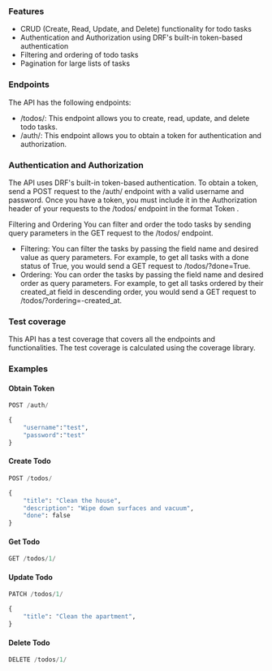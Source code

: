 ### Features
* CRUD (Create, Read, Update, and Delete) functionality for todo tasks
* Authentication and Authorization using DRF's built-in token-based authentication
* Filtering and ordering of todo tasks
* Pagination for large lists of tasks

### Endpoints
The API has the following endpoints:
* /todos/: This endpoint allows you to create, read, update, and delete todo tasks.
* /auth/: This endpoint allows you to obtain a token for authentication and authorization.

### Authentication and Authorization
The API uses DRF's built-in token-based authentication. To obtain a token, send a POST request to the /auth/ endpoint with a valid username and password. Once you have a token, you must include it in the Authorization header of your requests to the /todos/ endpoint in the format Token <token>.

Filtering and Ordering
You can filter and order the todo tasks by sending query parameters in the GET request to the /todos/ endpoint.

* Filtering: You can filter the tasks by passing the field name and desired value as query parameters. For example, to get all tasks with a done status of True, you would send a GET request to /todos/?done=True.
* Ordering: You can order the tasks by passing the field name and desired order as query parameters. For example, to get all tasks ordered by their created_at field in descending order, you would send a GET request to /todos/?ordering=-created_at.

### Test coverage
This API has a test coverage that covers all the endpoints and functionalities. The test coverage is calculated using the coverage library.

### Examples
#### Obtain Token

```python
POST /auth/

{
    "username":"test",
    "password":"test"
}
```
#### Create Todo

```python
POST /todos/

{
    "title": "Clean the house",
    "description": "Wipe down surfaces and vacuum",
    "done": false
}
```
#### Get Todo
```python
GET /todos/1/
```
#### Update Todo
```python
PATCH /todos/1/

{
    "title": "Clean the apartment",
}
```
#### Delete Todo
```python
DELETE /todos/1/
```
